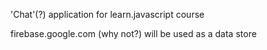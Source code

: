'Chat'(?) application for learn.javascript course

firebase.google.com (why not?) will be used as a data store